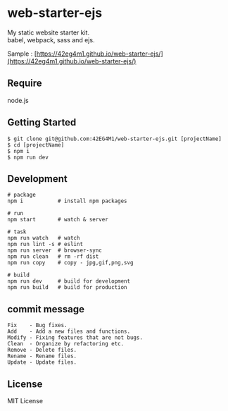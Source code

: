 # web-starter-ejs
My static website starter kit.  
babel, webpack, sass and ejs.  

Sample : [https://42eg4m1.github.io/web-starter-ejs/](https://42eg4m1.github.io/web-starter-ejs/)


## Require
node.js


## Getting Started
    $ git clone git@github.com:42EG4M1/web-starter-ejs.git [projectName]
    $ cd [projectName]
    $ npm i
    $ npm run dev


## Development
    # package
    npm i           # install npm packages

    # run
    npm start       # watch & server

    # task
    npm run watch   # watch
    npm run lint -s # eslint
    npm run server  # browser-sync
    npm run clean   # rm -rf dist
    npm run copy    # copy - jpg,gif,png,svg

    # build
    npm run dev     # build for development
    npm run build   # build for production


## commit message
    Fix    - Bug fixes.
    Add    - Add a new files and functions.
    Modify - Fixing features that are not bugs.
    Clean  - Organize by refactoring etc.
    Remove - Delete files.
    Rename - Rename files.
    Update - Update files.


## License
MIT License
